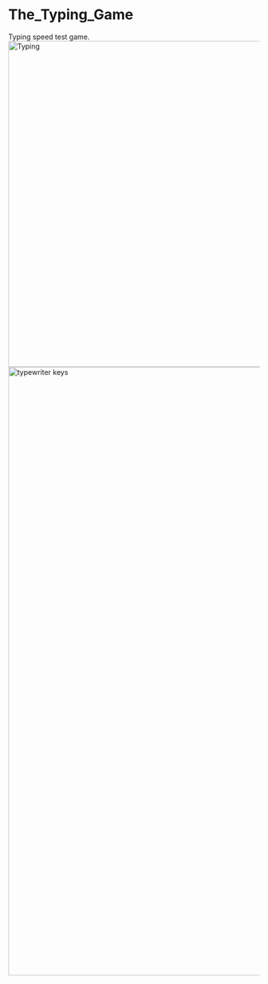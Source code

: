 # The_Typing_Game
Typing speed test game.
<img width="654" alt="Typing" src="https://user-images.githubusercontent.com/110371718/194185589-6b2196f4-9d23-416a-881f-4cccec810046.png">
<img width="1221" alt="typewriter keys" src="https://user-images.githubusercontent.com/110371718/194185597-96c35903-fb1e-495e-9cff-81a96f1325d9.png">
